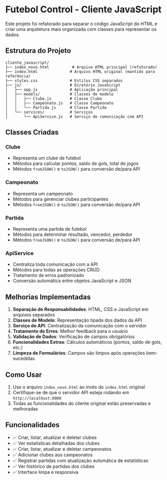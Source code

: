 # Futebol Control - Cliente JavaScript

Este projeto foi refatorado para separar o código JavaScript do HTML e criar uma arquitetura mais organizada com classes para representar os dados.

## Estrutura do Projeto

```
cliente_javascript/
├── index_novo.html          # Arquivo HTML principal (refatorado)
├── index.html              # Arquivo HTML original (mantido para referência)
├── styles.css              # Estilos CSS separados
├── js/                     # Diretório JavaScript
│   ├── app.js              # Aplicação principal
│   ├── models/             # Classes de modelo
│   │   ├── Clube.js        # Classe Clube
│   │   ├── Campeonato.js   # Classe Campeonato
│   │   └── Partida.js      # Classe Partida
│   └── services/           # Serviços
│       └── ApiService.js   # Serviço de comunicação com API
```

## Classes Criadas

### Clube
- Representa um clube de futebol
- Métodos para calcular pontos, saldo de gols, total de jogos
- Métodos `fromJSON()` e `toJSON()` para conversão de/para API

### Campeonato
- Representa um campeonato
- Métodos para gerenciar clubes participantes
- Métodos `fromJSON()` e `toJSON()` para conversão de/para API

### Partida
- Representa uma partida de futebol
- Métodos para determinar resultado, vencedor, perdedor
- Métodos `fromJSON()` e `toJSON()` para conversão de/para API

### ApiService
- Centraliza toda comunicação com a API
- Métodos para todas as operações CRUD
- Tratamento de erros padronizado
- Conversão automática entre objetos JavaScript e JSON

## Melhorias Implementadas

1. **Separação de Responsabilidades**: HTML, CSS e JavaScript em arquivos separados
2. **Classes de Modelo**: Representação tipada dos dados da API
3. **Serviço de API**: Centralização da comunicação com o servidor
4. **Tratamento de Erros**: Melhor feedback para o usuário
5. **Validação de Dados**: Verificação de campos obrigatórios
6. **Funcionalidades Extras**: Cálculos automáticos (pontos, saldo de gols, etc.)
7. **Limpeza de Formulários**: Campos são limpos após operações bem-sucedidas

## Como Usar

1. Use o arquivo `index_novo.html` ao invés do `index.html` original
2. Certifique-se de que o servidor API esteja rodando em `http://localhost:8000`
3. Todas as funcionalidades do cliente original estão preservadas e melhoradas

## Funcionalidades

- ✅ Criar, listar, atualizar e deletar clubes
- ✅ Ver estatísticas detalhadas dos clubes
- ✅ Criar, listar, atualizar e deletar campeonatos
- ✅ Adicionar clubes aos campeonatos
- ✅ Registrar partidas com atualização automática de estatísticas
- ✅ Ver histórico de partidas dos clubes
- ✅ Interface limpa e responsiva
